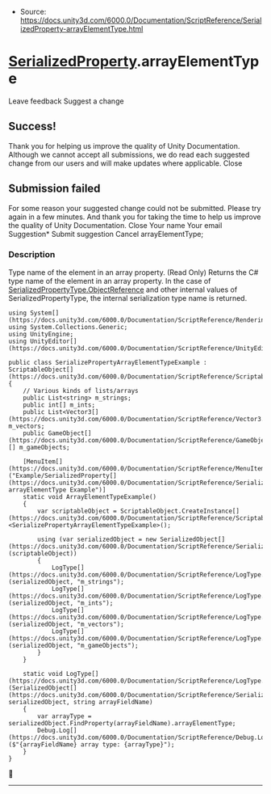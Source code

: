 * Source: https://docs.unity3d.com/6000.0/Documentation/ScriptReference/SerializedProperty-arrayElementType.html

#  [SerializedProperty](https://docs.unity3d.com/6000.0/Documentation/ScriptReference/SerializedProperty.html).arrayElementType
Leave feedback
Suggest a change
## Success!
Thank you for helping us improve the quality of Unity Documentation. Although we cannot accept all submissions, we do read each suggested change from our users and will make updates where applicable.
Close
## Submission failed
For some reason your suggested change could not be submitted. Please <a>try again</a> in a few minutes. And thank you for taking the time to help us improve the quality of Unity Documentation.
Close
Your name Your email Suggestion* Submit suggestion
Cancel
arrayElementType; 
### Description
Type name of the element in an array property. (Read Only)
Returns the C# type name of the element in an array property. In the case of [SerializedPropertyType.ObjectReference](https://docs.unity3d.com/6000.0/Documentation/ScriptReference/SerializedPropertyType.ObjectReference.html) and other internal values of SerializedPropertyType, the internal serialization type name is returned.
```
using System[](https://docs.unity3d.com/6000.0/Documentation/ScriptReference/Rendering.VirtualTexturing.System.html);
using System.Collections.Generic;
using UnityEngine;
using UnityEditor[](https://docs.unity3d.com/6000.0/Documentation/ScriptReference/UnityEditor.html);  
  
public class SerializePropertyArrayElementTypeExample : ScriptableObject[](https://docs.unity3d.com/6000.0/Documentation/ScriptReference/ScriptableObject.html)
{
    // Various kinds of lists/arrays
    public List<string> m_strings;
    public int[] m_ints;
    public List<Vector3[](https://docs.unity3d.com/6000.0/Documentation/ScriptReference/Vector3.html)> m_vectors;
    public GameObject[](https://docs.unity3d.com/6000.0/Documentation/ScriptReference/GameObject.html)[] m_gameObjects;  
  
    [MenuItem[](https://docs.unity3d.com/6000.0/Documentation/ScriptReference/MenuItem.html)("Example/SerializedProperty[](https://docs.unity3d.com/6000.0/Documentation/ScriptReference/SerializedProperty.html) arrayElementType Example")]
    static void ArrayElementTypeExample()
    {
        var scriptableObject = ScriptableObject.CreateInstance[](https://docs.unity3d.com/6000.0/Documentation/ScriptReference/ScriptableObject.CreateInstance.html)<SerializePropertyArrayElementTypeExample>();  
  
        using (var serializedObject = new SerializedObject[](https://docs.unity3d.com/6000.0/Documentation/ScriptReference/SerializedObject.html)(scriptableObject))
        {
            LogType[](https://docs.unity3d.com/6000.0/Documentation/ScriptReference/LogType.html)(serializedObject, "m_strings");
            LogType[](https://docs.unity3d.com/6000.0/Documentation/ScriptReference/LogType.html)(serializedObject, "m_ints");
            LogType[](https://docs.unity3d.com/6000.0/Documentation/ScriptReference/LogType.html)(serializedObject, "m_vectors");
            LogType[](https://docs.unity3d.com/6000.0/Documentation/ScriptReference/LogType.html)(serializedObject, "m_gameObjects");
        }
    }  
  
    static void LogType[](https://docs.unity3d.com/6000.0/Documentation/ScriptReference/LogType.html)(SerializedObject[](https://docs.unity3d.com/6000.0/Documentation/ScriptReference/SerializedObject.html) serializedObject, string arrayFieldName)
    {
        var arrayType = serializedObject.FindProperty(arrayFieldName).arrayElementType;
        Debug.Log[](https://docs.unity3d.com/6000.0/Documentation/ScriptReference/Debug.Log.html)($"{arrayFieldName} array type: {arrayType}");
    }
}

```

* * *
